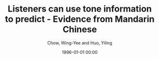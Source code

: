 ---
layout: post
title: Listeners can use tone information to predict - Evidence from Mandarin Chinese

date: 1996-01-01 00:00
author: Chow, Wing-Yee and Huo, Yiling
year: 2020
---
